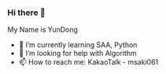 ### Hi there 👋

My Name is YunDong

- 🌱 I’m currently learning SAA, Python
- 🤔 I’m looking for help with Algorithm
- 📫 How to reach me: KakaoTalk - msaki061
<!--
**saya61/saya61** is a ✨ _special_ ✨ repository because its `README.md` (this file) appears on your GitHub profile.

Here are some ideas to get you started:

- 🔭 I’m currently working on ...
- 🌱 I’m currently learning ...
- 👯 I’m looking to collaborate on ...
- 🤔 I’m looking for help with ...
- 💬 Ask me about ...
- 📫 How to reach me: ...
- 😄 Pronouns: ...
- ⚡ Fun fact: ...
-->
